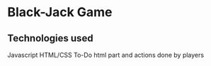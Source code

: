 # Black-Jack Game

## Technologies used

Javascript
HTML/CSS
To-Do html part and actions done by players
